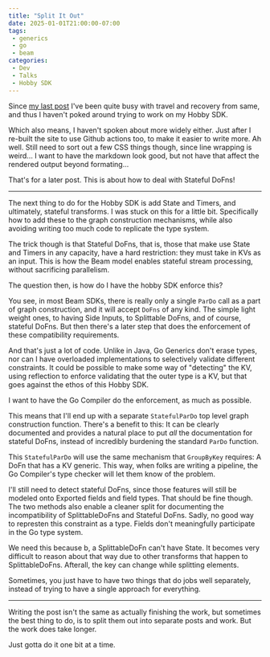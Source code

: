 ```yaml
---
title: "Split It Out"
date: 2025-01-01T21:00:00-07:00
tags:
 - generics 
 - go
 - beam
categories:
 - Dev
 - Talks
 - Hobby SDK
---
```


Since [my last post](/2024/10/my-hobby-beam-go-sdk) I've been quite busy with
travel and recovery from same, and thus I haven't poked around trying to work on
my Hobby SDK.

Which also means, I haven't spoken about more widely either. Just after I
re-built the site to use Github actions too, to make it easier to write more.
Ah well. Still need to sort out a few CSS things though, since line wrapping is
weird... I want to have the markdown look good, but not have that affect the
rendered output beyond formating...

That's for a later post. This is about how to deal with Stateful DoFns!

-----

The next thing to do for the Hobby SDK is add State and Timers, and ultimately,
stateful transforms. I was stuck on this for a little bit. Specifically how
to add these to the graph construction mechanisms, while also avoiding writing
too much code to replicate the type system.

The trick though is that Stateful DoFns, that is, those that make use State and
Timers in any capacity, have a hard restriction: they must take in KVs as an
input. This is how the Beam model enables stateful stream processing, without 
sacrificing parallelism.

The question then, is how do I have the hobby SDK enforce this?

You see, in most Beam SDKs, there is really only a single `ParDo` call as a part
of graph construction, and it will accept `DoFns` of any kind. The simple light
weight ones, to having Side Inputs, to Splittable DoFns, and of course,
stateful DoFns. But then there's a later step that does the enforcement of these
compatibility requirements.

And that's just a lot of code. Unlike in Java, Go Generics don't erase types,
nor can I have overloaded implementations to selectively validate different
constraints. It could be possible to make some way of "detecting" the KV, using
reflection to enforce validating that the outer type is a KV, but that goes
against the ethos of this Hobby SDK.

I want to have the Go Compiler do the enforcement, as much as possible.

This means that I'll end up with a separate `StatefulParDo` top level graph
construction function. There's a benefit to this: It can be clearly documented
and provides a natural place to put *all* the documentation for stateful DoFns,
instead of incredibly burdening the standard `ParDo` function.

This `StatefulParDo` will use the same mechanism that `GroupByKey` requires:
A DoFn that has a KV generic. This way, when folks are writing a pipeline, the
Go Compiler's type checker will let them know of the problem.

I'll still need to detect stateful DoFns, since those features will still be
modeled onto Exported fields and field types. That should be fine though.
The two methods also enable a cleaner split for documenting the incompatibility
of SplittableDoFns and Stateful DoFns. Sadly, no good way to represten this
constraint as a type. Fields don't meaningfully participate in the Go type
system.

We need this because b, a SplittableDoFn can't have State.
It becomes very difficult to reason about that way due to other transforms that
happen to SplittableDoFns. Afterall, the key can change while splitting elements.

Sometimes, you just have to have two things that do jobs well separately, instead
of trying to have a single approach for everything.

--------

Writing the post isn't the same as actually finishing the work, but sometimes
the best thing to do, is to split them out into separate posts and work. But
the work does take longer.

Just gotta do it one bit at a time.